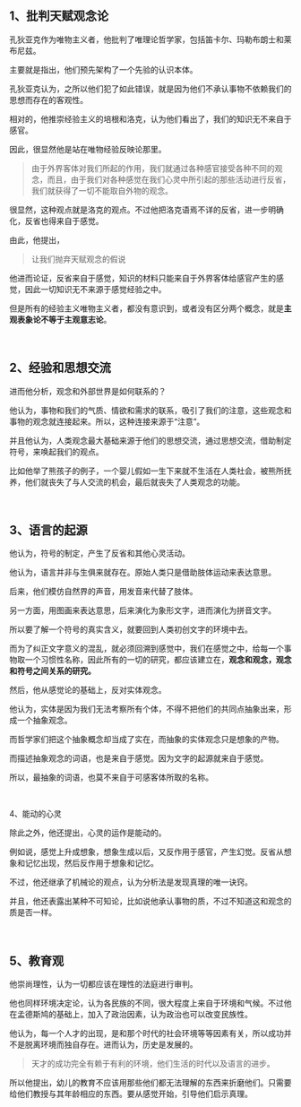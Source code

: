 <h2>1、批判天赋观念论</h2><p data-pid="pBpH1LJG">孔狄亚克作为唯物主义者，他批判了唯理论哲学家，包括笛卡尔、玛勒布朗士和莱布尼兹。</p><p data-pid="24MRYgQt">主要就是指出，他们预先架构了一个先验的认识本体。</p><p data-pid="hTVVj6jy">孔狄亚克认为，之所以他们犯了如此错误，就是因为他们不承认事物不依赖我们的思想而存在的客观性。</p><p data-pid="qFNzcawX">相对的，他推崇经验主义的培根和洛克，认为他们看出了，我们的知识无不来自于感官。</p><p data-pid="hF1UiZHU">因此，很显然他是站在唯物经验反映论那里。</p><blockquote data-pid="m8ShBs6u">由于外界客体对我们所起的作用，我们就通过各种感官接受各种不同的观念，而且，由于我们对各种感觉在我们心灵中所引起的那些活动进行反省，我们就获得了一切不能取自外物的观念。</blockquote><p data-pid="hdtFUaXa">很显然，这种观点就是洛克的观点。不过他把洛克语焉不详的反省，进一步明确化，反省也得来自于感觉。</p><p data-pid="pbKA5Pw6">由此，他提出，</p><blockquote data-pid="-8KgoGPM">让我们抛弃天赋观念的假说</blockquote><p data-pid="Mae4wyjW">他进而论证，反省来自于感觉，知识的材料只能来自于外界客体给感官产生的感觉，因此一切知识无不来源于感觉经验之中。</p><p data-pid="fKW4fm49">但是所有的经验主义唯物主义者，都没有意识到，或者没有区分两个概念，就是<b>主观表象论不等于主观意志论</b>。</p><p class="ztext-empty-paragraph"><br/></p><h2>2、经验和思想交流</h2><p data-pid="Urm5REuv">进而他分析，观念和外部世界是如何联系的？</p><p data-pid="Q9TfQkBG">他认为，事物和我们的气质、情欲和需求的联系，吸引了我们的注意，这些观念和事物的观念就连接起来。所以，这种连接来源于“注意”。</p><p data-pid="Tq_LHhPc">并且他认为，人类观念最大基础来源于他们的思想交流，通过思想交流，借助制定符号，来唤起我们的观点。</p><p data-pid="HJrAG8mO">比如他举了熊孩子的例子，一个婴儿假如一生下来就不生活在人类社会，被熊所抚养，他们就丧失了与人交流的机会，最后就丧失了人类观念的功能。</p><p class="ztext-empty-paragraph"><br/></p><h2>3、语言的起源</h2><p data-pid="1UqrSM6f">他认为，符号的制定，产生了反省和其他心灵活动。</p><p data-pid="CgdqvTFo">他认为，语言并非与生俱来就存在。原始人类只是借助肢体运动来表达意思。</p><p data-pid="janthMg0">后来，他们模仿自然界的声音，用发音来代替了肢体。</p><p data-pid="xCbNEgiV">另一方面，用图画来表达意思，后来演化为象形文字，进而演化为拼音文字。</p><p data-pid="WQLFKERI">所以要了解一个符号的真实含义，就要回到人类初创文字的环境中去。</p><p data-pid="5fcy6-oo">而为了纠正文字意义的混乱，就必须回溯到感觉中，我们在感觉之中，给每一个事物取一个习惯性名称，因此所有的一切的研究，都应该建立在，<b>观念和观念，观念和符号之间关系的研究。</b></p><p data-pid="YOQXmUUR">然后，他从感觉论的基础上，反对实体观念。</p><p data-pid="ZiSTMKZq">他认为，实体是因为我们无法考察所有个体，不得不把他们的共同点抽象出来，形成一个抽象观念。</p><p data-pid="E5ku-hcN">而哲学家们把这个抽象概念却当成了实在，而抽象的实体观念只是想象的产物。</p><p data-pid="ecGcMjGa">而描述抽象观念的词语，也是来自于感觉。因为文字的起源就来自于感觉。</p><p data-pid="X-VjpmRA">所以，最抽象的词语，也莫不来自于可感客体所取的名称。</p><p class="ztext-empty-paragraph"><br/></p><p data-pid="xY0eN1Iw">4、能动的心灵</p><p data-pid="NDf0oFL9">除此之外，他还提出，心灵的运作是能动的。</p><p data-pid="Mcswc2JE">例如说，感觉上升成想象，想象生成以后，又反作用于感官，产生幻觉。反省从想象和记忆出现，然后反作用于想象和记忆。</p><p data-pid="Lf2NaDrI">不过，他还继承了机械论的观点，认为分析法是发现真理的唯一诀窍。</p><p data-pid="P9n_Hw-P">并且，他还表露出某种不可知论，比如说他承认事物的质，不过不知道这和观念的质是否一样。</p><p class="ztext-empty-paragraph"><br/></p><h2>5、教育观</h2><p data-pid="0Entjt6c">他崇尚理性，认为一切都应该在理性的法庭进行审判。</p><p data-pid="6ruhDcVt">他也同样环境决定论，认为各民族的不同，很大程度上来自于环境和气候。不过他在孟德斯鸠的基础上，加入了政治因素，认为政治也可以改变民族性。</p><p data-pid="mPbS0LBF">他认为，每一个人才的出现，是和那个时代的社会环境等等因素有关，所以成功并不是脱离环境而独自存在。进而认为，历史是发展的。</p><blockquote data-pid="GjbJULMA">天才的成功完全有赖于有利的环境，他们生活的时代以及语言的进步。</blockquote><p data-pid="mWYhUnMQ">所以他提出，幼儿的教育不应该用那些他们都无法理解的东西来折磨他们。只需要给他们教授与其年龄相应的东西。要从感觉开始，引导他们启示真理。</p><p></p><p></p><p></p>